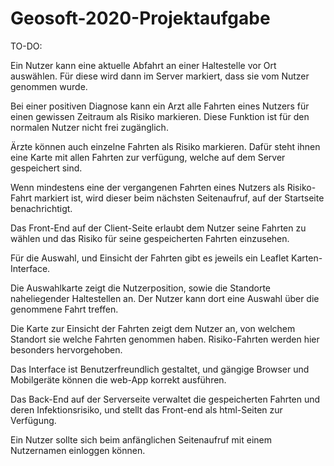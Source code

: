 # Geosoft-2020-Projektaufgabe

TO-DO:

Ein Nutzer kann eine aktuelle Abfahrt an einer Haltestelle vor Ort auswählen. Für diese wird dann im Server markiert, dass sie vom Nutzer genommen wurde.

Bei einer positiven Diagnose kann ein Arzt alle Fahrten eines Nutzers für einen gewissen Zeitraum als Risiko markieren. Diese Funktion ist für den normalen Nutzer nicht frei zugänglich.

Ärzte können auch einzelne Fahrten als Risiko markieren. Dafür steht ihnen eine Karte mit allen Fahrten zur verfügung, welche auf dem Server gespeichert sind.

Wenn mindestens eine der vergangenen Fahrten eines Nutzers als Risiko-Fahrt markiert ist, wird dieser beim nächsten Seitenaufruf, auf der Startseite benachrichtigt. 

Das Front-End auf der Client-Seite erlaubt dem Nutzer seine Fahrten zu wählen und das Risiko für seine gespeicherten Fahrten einzusehen.

Für die Auswahl, und Einsicht der Fahrten gibt es jeweils ein Leaflet Karten-Interface.

Die Auswahlkarte zeigt die Nutzerposition, sowie die Standorte naheliegender Haltestellen an. Der Nutzer kann dort eine Auswahl über die genommene Fahrt treffen.

Die Karte zur Einsicht der Fahrten zeigt dem Nutzer an, von welchem Standort sie welche Fahrten genommen haben. Risiko-Fahrten werden hier besonders hervorgehoben.

Das Interface ist Benutzerfreundlich gestaltet, und gängige Browser und Mobilgeräte können die web-App korrekt ausführen.

Das Back-End auf der Serverseite verwaltet die gespeicherten Fahrten und deren Infektionsrisiko, und stellt das Front-end als html-Seiten zur Verfügung. 

Ein Nutzer sollte sich beim anfänglichen Seitenaufruf mit einem Nutzernamen einloggen können. 
